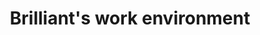 ---
title: Brilliant's work environment
moreInfoLink: https://www.nt24.no/babystipend-utenlandsturer-fri-trening-sosial-moro-og-medeierskap-fint-a-ha-det-allright-pa-jobben/s/5-120-59717
heroImage: https://g.acdn.no/obscura/API/dynamic/r1/ece5/tr_2000_2000_s_f/0000/nt24/2022/6/1/15/BeFunky-collage%2B%252810%2529.jpg?chk=417D12
description: Featured in a news NT24 article about Brilliant's work to make a nice work place, where my table tennis tracking system got some attention
pubDate: 'June 4 2022'
---